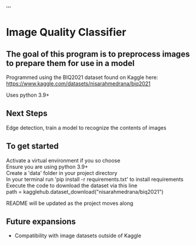 '''
# Image Quality Classifier #

## The goal of this program is to preprocess images to prepare them for use in a model ##

Programmed using the BIQ2021 dataset found on Kaggle here:\
https://www.kaggle.com/datasets/nisarahmedrana/biq2021


Uses python 3.9+ 

## Next Steps
Edge detection, train a model to recognize the contents of images


## To get started ##
Activate a virtual environment if you so choose \
Ensure you are using python 3.9+ \
Create a 'data' folder in your project directory \
In your terminal run 'pip install -r requirements.txt' to install requirements \
Execute the code to download the dataset via this line\
    path = kagglehub.dataset_download("nisarahmedrana/biq2021") 

README will be updated as the project moves along


## Future expansions ##
- Compatibility with image datasets outside of Kaggle
